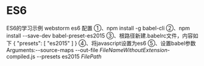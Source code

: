 # ES6
ES6的学习示例
webstorm es6 配置
①、npm install -g babel-cli
②、npm install --save-dev babel-preset-es2015
③、根路径新建.babelrc文件，内容如下
  {
    "presets": [
      "es2015"
    ]
  }
④、将javascript设置为es6
⑤、设置babel参数
Arguments:--source-maps --out-file $FileNameWithoutExtension$-compiled.js --presets es2015 $FilePath$